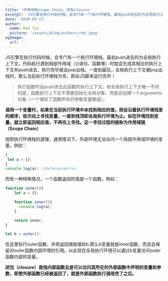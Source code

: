 ```yaml
---
title: '作用域链scope chain，闭包closure'
excerpt: 'JS引擎在执行代码时候，会专门有一个执行环境栈。最初push进去的为全局执行上下文，代码执行遇到局部作用域（{}语句、函数等）时就会生成其相应的执行上下文并push进去，执行完毕就会pop出栈。一直到最后，全局执行上下文被pop出栈时，那么当前执行环境栈为空，即此JS脚本运行完毕！'
date: '2020-03-23'
author:
  name: Red Yin
  picture: '/assets/blog/authors/red.jpeg'
ogImage:
  url: ''
---
```


JS引擎在执行代码时候，会专门有一个执行环境栈。最初push进去的为全局执行上下文，代码执行遇到局部作用域（{}语句、函数等）时就会生成其相应的执行上下文并push进去，执行完毕就会pop出栈。一直到最后，全局执行上下文被pop出栈时，那么当前执行环境栈为空，即此JS脚本运行完毕！

> 执行函数时会push进去此函数的执行上下文。和全局执行上下文唯一不同的是，函数执行上下文不需要初始化全局对象，而是会创建一个arguments对象（一个储存了函数所有的参数变量数组）。

**调用一个变量时，如果在当前执行环境中未找到相应的值，则会沿着执行环境栈里的顺序，依次向上寻找变量，一直到栈顶即全局执行环境为止。如在环境找到变量，就立即返回相应值，不再往上寻找。这一寻找过程的链称为作用域链（Scope Chain）**

按照执行环境栈的道理，通常情况下，外部环境无法访问一个局部作用域环境的变量。例如：

```JavaScript
{
 let a = {};
}
console.log(a); //ReferenceError
```

而有一种特殊情况，一个函数返回的值是一个函数。例如：

```JavaScript
function outer(){
    let a = {};

    function inner(){
      console.log(a);
    }

    return inner;
}

let b = outer();
```

在这里执行outer函数，并把返回值赋值给b.那么b变量就是inner函数，而且会保留对outer函数内部环境的引用。以此现在全局执行环境可以通过b变量访问outer函数内部的变量。

**闭包（closure）是指内部函数总是可以访问其所在的外部函数中声明的变量和参数，即使外部函数已经被返回了，就是外部函数执行调用完了之后。**
